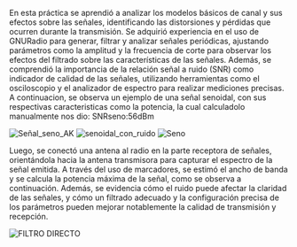 En esta práctica se aprendió a analizar los modelos básicos de canal y sus efectos sobre las señales, identificando las distorsiones y pérdidas que ocurren durante la transmisión. Se adquirió experiencia en el uso de GNURadio para generar, filtrar y analizar señales periódicas, ajustando parámetros como la amplitud y la frecuencia de corte para observar los efectos del filtrado sobre las características de las señales.
Además, se comprendió la importancia de la relación señal a ruido (SNR) como indicador de calidad de las señales, utilizando herramientas como el osciloscopio y el analizador de espectro para realizar mediciones precisas. 
A continuacion, se observa un ejemplo de una señal senoidal, con sus respectivas caracteristicas como la potencia, la cual calculadolo manualmente nos dio: SNRseno:56dBm

![Señal_seno_AK](https://github.com/user-attachments/assets/f79dce07-9c1c-48bb-ba74-51207e15fae2)
![senoidal_con_ruido](https://github.com/user-attachments/assets/b02ab248-9a70-46bc-8429-0ba624ed355a)
![Seno](https://github.com/user-attachments/assets/e3595445-773a-46f0-b8cf-365bd9894b9e)

Luego, se conectó una antena al radio en la parte receptora de señales, orientándola hacia la antena transmisora ​​para capturar el espectro de la señal emitida. A través del uso de marcadores, se estimó el ancho de banda y se calcula la potencia máxima de la señal, como se observa a continuación. Además, se evidencia cómo el ruido puede afectar la claridad de las señales, y cómo un filtrado adecuado y la configuración precisa de los parámetros pueden mejorar notablemente la calidad de transmisión y recepción.

![FILTRO DIRECTO](https://github.com/user-attachments/assets/ae8ded6c-5b1e-4cc0-b7e2-30db6b5eb61c)

